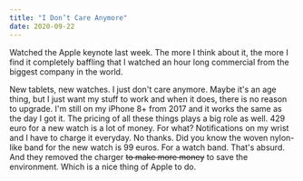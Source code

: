 ```yaml
---
title: "I Don’t Care Anymore"
date: 2020-09-22
---
```


Watched the Apple keynote last week. The more I think about it, the more I find it completely  baffling that I watched an hour long commercial from the biggest company in the world.

New tablets, new watches. I just don't care anymore. Maybe it's an age thing, but I just want my stuff to work and when it does, there is no reason to upgrade. I'm still on my iPhone 8+ from 2017 and it works the same as the day I got it. The pricing of all these things plays a big role as well. 429 euro for a new watch is a lot of money. For what? Notifications on my wrist and I have to charge it everyday. No thanks. Did you know the woven nylon-like band for the new watch is 99 euros. For a watch band. That's absurd. And they removed the charger ~~to make more money~~ to save the environment. Which is a nice thing of Apple to do.
